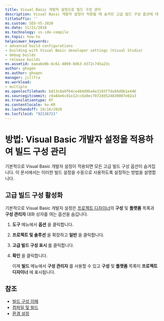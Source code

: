 ```yaml
---
title: Visual Basic 개발자 설정으로 빌드 구성 관리
description: Visual Basic 개발자 설정이 적용될 때 숨겨진 고급 빌드 구성 옵션에 대한 자세한 내용과 이러한 빌드 설정을 수동으로 사용 설정하는 방법을 알아봅니다.
titleSuffix: ''
ms.custom: SEO-VS-2020
ms.date: 11/21/2018
ms.technology: vs-ide-compile
ms.topic: how-to
helpviewer_keywords:
- advanced build configurations
- building with Visual Basic developer settings (Visual Studio)
- debug builds
- release builds
ms.assetid: eaea6e0b-6c61-4869-8d63-d372c745a23c
author: ghogen
ms.author: ghogen
manager: jillfra
ms.workload:
- multiple
ms.openlocfilehash: bd13c0a9f64ce484d9ba4e3193f7da94d0b1e446
ms.sourcegitcommit: c9a84e6c01e12ccda9ec7072dd524830007e02a3
ms.translationtype: HT
ms.contentlocale: ko-KR
ms.lasthandoff: 10/16/2020
ms.locfileid: "92136721"
---
```

# <a name="how-to-manage-build-configurations-with-visual-basic-developer-settings-applied"></a>방법: Visual Basic 개발자 설정을 적용하여 빌드 구성 관리

기본적으로 Visual Basic 개발자 설정이 적용되면 모든 고급 빌드 구성 옵션이 숨겨집니다. 이 문서에서는 이러한 빌드 설정을 수동으로 사용하도록 설정하는 방법을 설명합니다.

## <a name="enable-advanced-build-configurations"></a>고급 빌드 구성 활성화

기본적으로 Visual Basic 개발자 설정은 [프로젝트 디자이너](../ide/reference/application-page-project-designer-visual-basic.md)의 **구성** 및 **플랫폼** 목록과 **구성 관리자** 대화 상자를 여는 옵션을 숨깁니다.

1. **도구** 메뉴에서 **옵션** 을 클릭합니다.

2. **프로젝트 및 솔루션** 을 확장하고 **일반** 을 클릭합니다.

3. **고급 빌드 구성 표시** 를 클릭합니다.

4. **확인** 을 클릭합니다.

     이제 **빌드** 메뉴에서 **구성 관리자** 를 사용할 수 있고 **구성** 및 **플랫폼** 목록이 **프로젝트 디자이너** 에 표시됩니다.

## <a name="see-also"></a>참조

- [빌드 구성 이해](../ide/understanding-build-configurations.md)
- [컴파일 및 빌드](../ide/compiling-and-building-in-visual-studio.md)
- [환경 설정](../ide/environment-settings.md)
